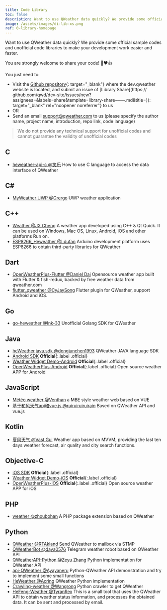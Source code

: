 ```yaml
---
title: Code Library
toc: false
description: Want to use QWeather data quickly? We provide some official sample codes and unofficial code libraries to make your development work easier and faster.
image: /assets/images/di-lib-xs.png
ref: 0-library-homepage
---
```


Want to use QWeather data quickly? We provide some official sample codes and unofficial code libraries to make your development work easier and faster.

You are strongly welcome to share your code! 🙏❤️👍

You just need to:

* Visit the [Github repository](https://github.com/qwd/dev-site/){: target="_blank"} where the dev.qweather website is located, and submit an issue of [Library Share](https:// github.com/qwd/dev-site/issues/new?assignees=&labels=share&template=library-share-----.md&title=){: target="_blank" rel="noopener noreferrer"} to us
* OR
* Send an email <support@qweather.com> to us (please specify the author name, project name, introduction, repo link, code language)

> We do not provide any technical support for unofficial codes and cannot guarantee the validity of unofficial codes

## C

- [heweather-api-c @笑乐](https://github.com/xlofhappy/heweather-api-c) How to use C language to access the data interface of QWeather

## C#

- [MyWeather UWP @Grergo](https://github.com/Grergo/MyWeather) UWP weather application

## C++

- [Weather @JX Cheng](https://github.com/chengjianxi/Weather) A weather app developed using C++ & Qt Quick. It can be used on Windows, Mac OS, Linux, Android, iOS and other platforms Run on.
- [ESP8266_Heweather @Ldufan](https://github.com/Ldufan/ESP8266_Heweather) Arduino development platform uses ESP8266 to obtain third-party libraries for QWeather
  
## Dart

- [OpenWeatherPlus-Flutter @Daniel Dai](https://github.com/danieldai/OpenWeatherPlus-Flutter) Opensource weather app built with Flutter & fish-redux, backed by free weather data from qweather.com
- [flutter_qweather @CyJaySong](https://github.com/fluttercandies/flutter_qweather) Flutter plugin for QWeather, support Android and iOS.

## Go

- [go-heweather @Ink-33](https://github.com/Ink-33/go-heweather) Unofficial Golang SDK for QWeather


## Java

- [heWeather.java.sdk @dongjunchen1993](https://github.com/dongjunchen1993/heWeather.java.sdk) QWeather JAVA language SDK
- [Android SDK](/en/docs/android-sdk/) **Official**{:.label .official}
- [Weather Widget Demo-Android](https://github.com/qwd/WidgetDemo-Android) **Official**{:.label .official}
- [OpenWeatherPlus-Android](https://github.com/qwd/OpenWeatherPlus-Android) **Official**{:.label .official} Open source weather APP for Android

## JavaScript

- [Météo weather @Venthan](https://github.com/Venthanx/Weather) a MBE style weather web based on VUE
- [基于和风天气api和vue.js @ruiruiruiruirain](https://github.com/ruiruiruiruirain/myweather) Based on QWeather API and vue.js

## Kotlin

- [夏风天气 @Vast Gui](https://github.com/SakurajimaMaii/XiaFengWeather) Weather app based on MVVM, providing the last ten days weather forecast, air quality and city search functions.

## Objective-C

- [iOS SDK](/en/docs/ios-sdk/) **Official**{:.label .official}
- [Weather Widget Demo-iOS](https://github.com/qwd/WidgetDemo-iOS) **Official**{:.label .official}
- [OpenWeatherPlus-iOS](https://github.com/qwd/OpenWeatherPlus-iOS) **Official**{:.label .official} Open source weather APP for iOS

## PHP

- [weather @zhoubohan](https://github.com/zhoubohan/weather) A PHP package extension based on QWeather

## Python

- [QWeather @RTAkland](https://github.com/MarkusJoe/QWeather) Send QWeather to mailbox via STMP
- [QWeatherBot @daya0576](https://github.com/daya0576/he-weather-bot) Telegram weather robot based on QWeather API
- [QWeatherAPI-Python @Zeyu Zhang](https://github.com/InTereSTingHE/QWeatherAPI-Python) Python implementation for QWeather API 
- [api-QWeather @Ayayaneru](https://github.com/Ayayaneru/api-QWeather) Python-QWeather API demonstration and try to implement some small functions
- [HeWeather @Acring](https://github.com/Acring/HeWeather) QWeather Python implementation
- [Crawling-weather @Wangrong](https://github.com/waro163/Crawling-weather) Python crawler to get QWeather
- [HeFeng-Weather @TyranRex](https://github.com/TyranRex/HeFeng-Weather) This is a small tool that uses the QWeather API to obtain weather status information, and processes the obtained data. It can be sent and processed by email.